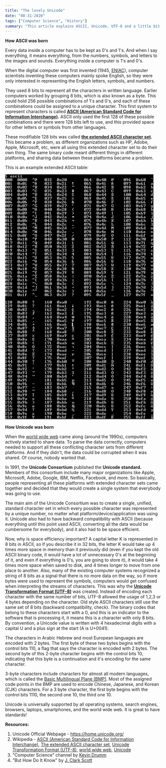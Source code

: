 ```yaml
---
title: "The lovely Unicode"
date: "08-31-2020"
tags: ["Computer Science", "History"]
summary: "This article explains ASCII, Unicode, UTF-8 and a little bit of their history."
---
```


**How ASCII was born**

Every data inside a computer has to be kept as 0's and 1's. And when I say everything, it means everything, from the numbers, symbols, and letters to the images and sounds. Everything inside a computer is 1's and 0's.

When the digital computer was first invented (1945, [ENIAC](https://en.wikipedia.org/wiki/ENIAC)), computer scientists inventing these computers mainly spoke
English, so they were only interested in representing the English letters, symbols, and numbers.

They used 8 bits to represent all the characters in written language. Earlier computers worked by grouping 8 bits, which is also known as a byte. This could hold 256 possible combinations of 1's and 0's, and each of these combinations could be assigned to a unique character. This first system to represent characters is called **[ASCII (American Standard Code for Information Interchange)](https://en.wikipedia.org/wiki/ASCII).** ASCII only used the first 128 of these possible combinations and there were 128 bits left to use, and this provided space for other letters or symbols from other languages.

These modifiable 128 bits was called **[the extended ASCII character set](https://en.wikipedia.org/wiki/Extended_ASCII).** This became a problem, as different organizations such as HP, Adobe, Apple, Microsoft, etc, were all using this extended character set to do their own thing. The same binary code meant different things in different platforms, and sharing data between these platforms became a problem.

This is an example extended ASCII table:

![Extended ASCII table](../images/blog/unicode/ascii_extended.png)

**How Unicode was born**

When the [world wide web](https://en.wikipedia.org/wiki/World_Wide_Web) came along (around the 1990s), computers actively started to share data. To parse the data correctly, computers needed to support all these conflicting character sets from different platforms. And if they didn't, the data could be corrupted when it was shared. Of course, nobody wanted that.

In 1991, the **Unicode Consortium** published the **Unicode standard.** Members of this consortium include many major organizations like Apple, Microsoft, Adobe, Google, IBM, Netflix, Facebook, and more. So basically, people representing all these platforms with extended character sets came together and decided that they would create a single system that everybody was going to use.

The main aim of the Unicode Consortium was to create a single, unified, standard character set in which every possible character was represented by a unique number, no matter what platform/device/application was using it. Unicode also had to have backward compatibility with ASCII (because everything until this point used ASCII, converting all the data would be cumbersome for everybody), and it also had to be space efficient.

Now, why is space efficiency important? A capital letter K is represented in 8 bits in ASCII, so if you describe it in 32 bits, the letter K would take up 4 times more space in memory than it previously did (even if you kept the old ASCII binary code, it would have a lot of unnecessary 0's at the beginning of it, and even if everything is 0's, you are going to store it), it would take 4 times more space when saved to disk, and 4 times longer to move from one place to another. Also, many of the existing computer systems recognized a string of 8 bits as a signal that there is no more data on the way, so if more bytes were used to represent the symbols, computers would get confused when interpreting the streams of characters. This was why the **[Unicode Transformation Format (UTF-8)](https://en.wikipedia.org/wiki/UTF-8)** was created. Instead of encoding each character with the same number of bits, UTF-8 allowed the usage of 1,2,3 or 4 bytes depending on the character. Old style ASCII characters still use the same set of 8 bits (backward compatibility, check). The binary codes that belong to these characters start with a 0, and this is an indicator to the software that is processing it, it means this is a character with only 8 bits. By convention, a Unicode value is written with 4 hexadecimal digits with a capital U and a plus sign at the start (A is U+0041).

The characters in Arabic Hebrew and most European languages are encoded with 2 bytes. The first byte of these two bytes begins with the control bits 110, a flag that says the character is encoded with 2 bytes. The second byte of this 2-byte character begins with the control bits 10, indicating that this byte is a continuation and it's encoding for the same character.

3-byte characters include characters for almost all modern languages, which is called the [Basic Multilingual Plane (BMP)](<https://en.wikipedia.org/wiki/Plane_(Unicode)#Basic_Multilingual_Plane>). Most of the assigned code points in the BMP are used to encode Chinese, Japanese, and Korean (CJK) characters. For a 3 byte character, the first byte begins with the control bits 1110, the second one 10, the third one 10.

Unicode is universally supported by all operating systems, search engines, browsers, laptops, smartphones, and the world wide web. It is great to have standards!

**Resources:**

1. Unicode Official Webpage - https://home.unicode.org/
2. Wikipedia - [ASCII (American Standard Code for Information Interchange)](https://en.wikipedia.org/wiki/ASCII), [The extended ASCII character set](https://en.wikipedia.org/wiki/Extended_ASCII), [Unicode Transformation Format (UTF-8)](https://en.wikipedia.org/wiki/UTF-8), [world wide web](https://en.wikipedia.org/wiki/World_Wide_Web), [Unicode](https://en.wikipedia.org/wiki/Unicode)
3. "Computer Science" channel by [Kevin Drumm](https://www.youtube.com/c/KevinDrumm/videos)
4. "But How Do It Know" by [J. Clark Scott](http://www.buthowdoitknow.com/index.html)
